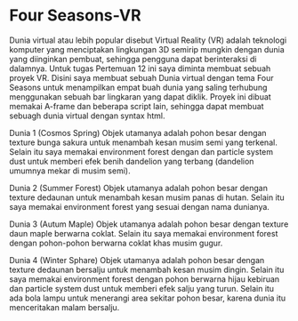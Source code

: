 # Four Seasons-VR

Dunia virtual atau lebih popular disebut Virtual Reality (VR) adalah teknologi komputer yang menciptakan lingkungan 3D semirip mungkin dengan dunia yang diinginkan pembuat, sehingga pengguna dapat berinteraksi di dalamnya. Untuk tugas Pertemuan 12 ini saya diminta membuat sebuah proyek VR. Disini saya membuat sebuah Dunia virtual dengan tema Four Seasons untuk menampilkan empat buah dunia yang saling terhubung menggunakan sebuah bar lingkaran yang dapat diklik. Proyek ini dibuat memakai A-frame dan beberapa script lain, sehingga dapat membuat sebuagh dunia virtual dengan syntax html. 

Dunia 1 (Cosmos Spring)
Objek utamanya adalah pohon besar dengan texture bunga sakura untuk menambah kesan musim semi yang terkenal. Selain itu saya memakai environment forest dengan dan particle system dust untuk memberi efek benih dandelion yang terbang (dandelion umumnya mekar di musim semi).

Dunia 2 (Summer Forest)
Objek utamanya adalah pohon besar dengan texture dedaunan untuk menambah kesan musim panas di hutan. Selain itu saya memakai environment forest yang sesuai dengan nama dunianya.

Dunia 3 (Autum Maple)
Objek utamanya adalah pohon besar dengan texture daun maple berwarna coklat. Selain itu saya memakai environment forest dengan pohon-pohon berwarna coklat khas musim gugur.

Dunia 4 (Winter Sphare)
Objek utamanya adalah pohon besar dengan texture dedaunan bersalju untuk menambah kesan musim dingin. Selain itu saya memakai environment forest dengan pohon berwarna hijau kebiruan dan particle system dust untuk memberi efek salju yang turun. Selain itu ada bola lampu untuk menerangi area sekitar pohon besar, karena dunia itu menceritakan malam bersalju.
